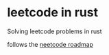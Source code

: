 # leetcode in rust

Solving leetcode problems in rust

follows the [neetcode roadmap](https://neetcode.io/roadmap)
